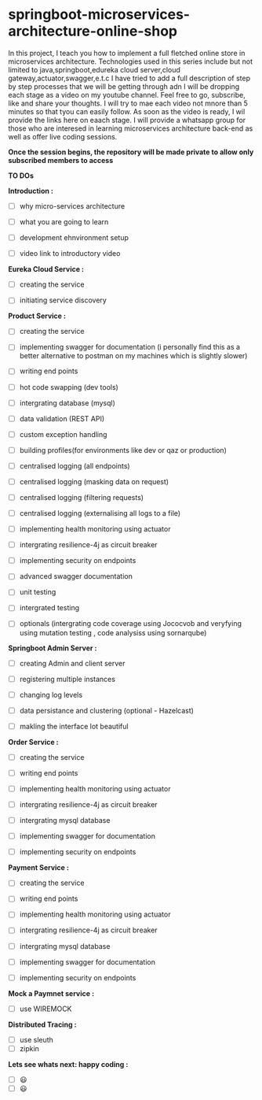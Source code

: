 # springboot-microservices-architecture-online-shop

In this project, I teach you how to implement a full fletched online store in microservices architecture. Technologies used in this series include but not limited to java,springboot,edureka cloud server,cloud gateway,actuator,swagger,e.t.c I have tried to add a full description of step by step processes that we will be getting through adn I will be dropping each stage as a video on my youtube channel. Feel free to go, subscribe, like and share your thoughts. I will try to mae each video not mnore than 5 minutes so that tyou can easily follow. As soon as the video is ready, I wil provide the links here on eaach stage.
I will provide a whatsapp group for those who are interesed in learning microservices architecture back-end as well as offer live coding sessions.

**Once the session begins, the repository will be made private to allow only subscribed members to access**

**TO DOs**


 **Introduction   :**
 - [ ] why micro-services architecture
 - [ ] what you are going to learn
 - [ ] development ehnvironment setup
 - [ ] video link to introductory video


 **Eureka Cloud Service  :**
 - [ ] creating the service
 - [ ] initiating service discovery


 **Product Service  :**
 - [ ] creating the service
 - [ ] implementing swagger for documentation (i personally find this as a better alternative to postman on my machines which is slightly slower)
 - [ ] writing end points
 - [ ] hot code swapping (dev tools)
 - [ ] intergrating database (mysql)
 - [ ] data validation (REST API)
 - [ ] custom exception handling
 - [ ] building profiles(for environments like dev or qaz or production)
 - [ ] centralised logging (all endpoints)
 - [ ] centralised logging (masking data on request)
 - [ ] centralised logging (filtering requests)
 - [ ] centralised logging (externalising all logs to a file)
 - [ ] implementing health monitoring using actuator
 - [ ] intergrating resilience-4j as circuit breaker
 - [ ] implementing security on endpoints
 - [ ] advanced swagger documentation
 - [ ] unit testing
 - [ ] intergrated testing
 - [ ] optionals (intergrating code coverage using Jococvob and veryfying using mutation testing , code analysiss using sornarqube)


**Springboot Admin Server  :**
 - [ ] creating Admin and client server
 - [ ] registering multiple instances
 - [ ] changing log levels
 - [ ] data persistance and clustering (optional - Hazelcast)
 - [ ] makling the interface lot beautiful



**Order Service  :**
 - [ ] creating the service
 - [ ] writing end points
 - [ ] implementing health monitoring using actuator
 - [ ] intergrating resilience-4j as circuit breaker
 - [ ] intergrating mysql database
 - [ ] implementing swagger for documentation
 - [ ] implementing security on endpoints


 **Payment Service  :**
 - [ ] creating the service
 - [ ] writing end points
 - [ ] implementing health monitoring using actuator
 - [ ] intergrating resilience-4j as circuit breaker
 - [ ] intergrating mysql database
 - [ ] implementing swagger for documentation
 - [ ] implementing security on endpoints


**Mock a Paymnet service  :**
 - [ ] use WIREMOCK
 
 
**Distributed Tracing  :**
 - [ ] use sleuth
 - [ ] zipkin
 
 **Lets see whats next: happy coding  :**
 - [ ] :smiley:
 - [ ] :smiley:
